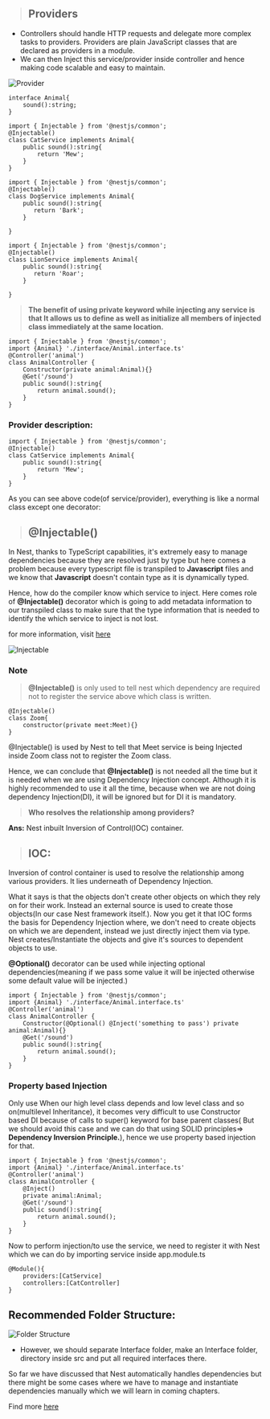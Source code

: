 >## Providers ## 
* Controllers should handle HTTP requests and delegate more complex tasks to providers. Providers are plain JavaScript classes that are declared as providers in a module.
* We can then Inject this service/provider inside controller and hence making code scalable and easy to maintain.

![Provider](provider.drawio.svg)
```
interface Animal{
    sound():string;
}
```
```
import { Injectable } from '@nestjs/common';
@Injectable()
class CatService implements Animal{
    public sound():string{
        return 'Mew';
    }
}
```
```
import { Injectable } from '@nestjs/common';
@Injectable()
class DogService implements Animal{
    public sound():string{
       return 'Bark';
    }

}
```
```
import { Injectable } from '@nestjs/common';
@Injectable()
class LionService implements Animal{
    public sound():string{
       return 'Roar';
    }

}
```
> **The benefit of using private keyword while injecting any service is that It allows us to define as well as initialize all members of  injected class immediately at the same location.**
```
import { Injectable } from '@nestjs/common';
import {Animal} './interface/Animal.interface.ts'
@Controller('animal') 
class AnimalController {
    Constructor(private animal:Animal){}
    @Get('/sound')
    public sound():string{
        return animal.sound();
    }
}
```
### Provider description: ###

```
import { Injectable } from '@nestjs/common';
@Injectable()
class CatService implements Animal{
    public sound():string{
        return 'Mew';
    }
}
```
As you can see above code(of service/provider), everything is like a normal class except one decorator: 
  
> ## @Injectable() ##
In Nest, thanks to TypeScript capabilities, it's extremely easy to manage dependencies because they are resolved just by type but here comes a problem because every typescript file is transpiled to **Javascript** files and we know that **Javascript** doesn't contain type as it is dynamically typed.

Hence, how do the compiler know which service to inject. Here comes role of **@Injectable()** decorator which is going to add metadata information to our transpiled class to make sure that the type information that is needed to identify the which service to inject is not lost.

for more information, visit [here](https://blog.strongbrew.io/the-injectable-decorator-and-di/
)

![Injectable](Injectable.drawio.svg)

### Note ### 
> **@Injectable()** is only used to tell nest which dependency are required not to register the service above which class is written.
```
@Injectable() 
class Zoom{
    constructor(private meet:Meet){}
}
```
@Injectable() is used by Nest to tell that Meet service is being Injected inside Zoom class not to register the Zoom class.

Hence, we can conclude that 
**@Injectable()** is not needed all the time but it is needed when we are using Dependency Injection concept. Although it is highly recommended to use it all the time, because when we are not doing dependency Injection(DI), it will be ignored but for DI it is mandatory.

> **Who resolves the relationship among providers?**

**Ans:** Nest inbuilt Inversion of Control(IOC) container.

> ## IOC: ##

Inversion of control container is used to resolve the relationship among various providers. It lies underneath of Dependency Injection.

What it says is that the objects don't create other objects on which they rely on for their work. Instead an external source is used to create those objects(In our case Nest framework itself.). Now you get it that IOC forms the basis for Dependency Injection where, we don't need to create objects on which we are dependent, instead we just directly inject them via type. Nest creates/Instantiate the objects and give it's sources to dependent objects to use.

**@Optional()** decorator can be used while injecting optional dependencies(meaning if we pass some value it will be injected otherwise some default value will be injected.)

```
import { Injectable } from '@nestjs/common';
import {Animal} './interface/Animal.interface.ts'
@Controller('animal')
class AnimalController {
    Constructor(@Optional() @Inject('something to pass') private animal:Animal){}
    @Get('/sound')
    public sound():string{
        return animal.sound();
    }
}
```

### Property based Injection ### 
Only use When our high level class depends and low level class and so on(multilevel Inheritance), it becomes very difficult to use Constructor based DI because of calls to super() keyword for base parent classes( But we should avoid this case and we can do that using SOLID principles=> **Dependency Inversion Principle.**), hence we use property based injection for that.
```
import { Injectable } from '@nestjs/common';
import {Animal} './interface/Animal.interface.ts'
@Controller('animal')
class AnimalController {
    @Inject()
    private animal:Animal;
    @Get('/sound')
    public sound():string{
        return animal.sound();
    }
}
```
Now to perform injection/to use the service, we need to register it with Nest which we can do by importing service inside app.module.ts
```
@Module(){
    providers:[CatService]
    controllers:[CatController]
}
```

## Recommended Folder Structure: ## 
![Folder Structure](FolderStructure.png)
* However, we should separate Interface folder, make an Interface folder, directory inside src and put all required interfaces there.

So far we have discussed that Nest automatically handles dependencies but there might be some cases where we have to manage and instantiate dependencies manually which we will learn in coming chapters.

Find more [here](https://docs.nestjs.com/providers#provider-registration)